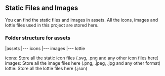 ## Static Files and Images
You can find the static files and images in assets. All the icons, images and lottie files used in this project are stored here.
### Folder structure for assets
|assets
|--- icons
|--- images
|--- lottie

icons: Store all the static icon files (.svg, .png and any other icon files here)
images: Store all the image files here (.png, .jpeg, .jpg and any other format)
lottie: Store all the lottie files here (.json)
